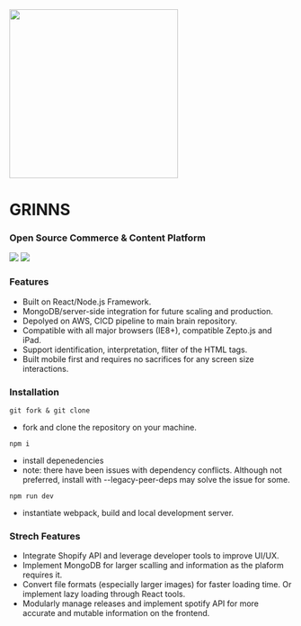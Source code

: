 <img src="https://user-images.githubusercontent.com/71619815/128577066-1a120933-ac5d-404f-94ca-17f13df99d9b.png" width="300"/>


# GRINNS 
### Open Source Commerce & Content Platform
![](https://img.shields.io/badge/issues-0-yellow)
![](https://img.shields.io/badge/deployments-6-green)

### Features

- Built on React/Node.js Framework.
- MongoDB/server-side integration for future scaling and production.
- Depolyed on AWS, CICD pipeline to main brain repository.
- Compatible with all major browsers (IE8+), compatible Zepto.js and iPad.
- Support identification, interpretation, fliter of the HTML tags.
- Built mobile first and requires no sacrifices for any screen size interactions.


### Installation
```git fork & git clone```
- fork and clone the repository on your machine.

```npm i```
- install depenedencies
- note: there have been issues with dependency conflicts. Although not preferred, install with --legacy-peer-deps may solve the issue for some. 

```npm run dev```
- instantiate webpack, build and local development server.

### Strech Features
 - Integrate Shopify API and leverage developer tools to improve UI/UX.
 - Implement MongoDB for larger scalling and information as the plaform requires it.
 - Convert file formats (especially larger images) for faster loading time. Or implement lazy loading through React tools.
 - Modularly manage releases and implement spotify API for more accurate and mutable information on the frontend. 
